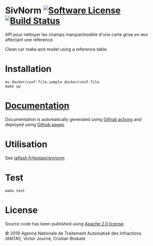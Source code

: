 # SivNorm [![Software License](https://img.shields.io/badge/License-Apache%202.0-blue.svg)](https://opensource.org/licenses/Apache-2.0) [![Build Status](https://img.shields.io/endpoint.svg?url=https%3A%2F%2Factions-badge.atrox.dev%2Fia-flash%2Fsivnorm%2Fbadge%3Fref%3Dmaster&style=flat)](https://actions-badge.atrox.dev/ia-flash/sivnorm/goto?ref=master)

API pour nettoyer les champs marque/modèle d'une carte grise en leur affectant une référence.

Clean car make and model using a reference table.

# Installation

```
mv docker/conf.file.sample docker/conf.file
make up
```

# [Documentation](https://ia-flash.github.io/sivnorm/)

Documentation is automatically generated using [Github actions](https://github.com/ia-flash/sivnorm/actions) and deployed using [Github pages](https://github.com/ia-flash/sivnorm/deployments).

# Utilisation

See [iaflash.fr/testapi/sivnorm](https://iaflash.fr/testapi/sivnorm)

# Test

`make test`


# License

Source code has been published using [Apache 2.0 license](LICENSE).

© 2019 Agence Nationale de Traitement Automatisé des Infractions (ANTAI), Victor Journé, Cristian Brokate
